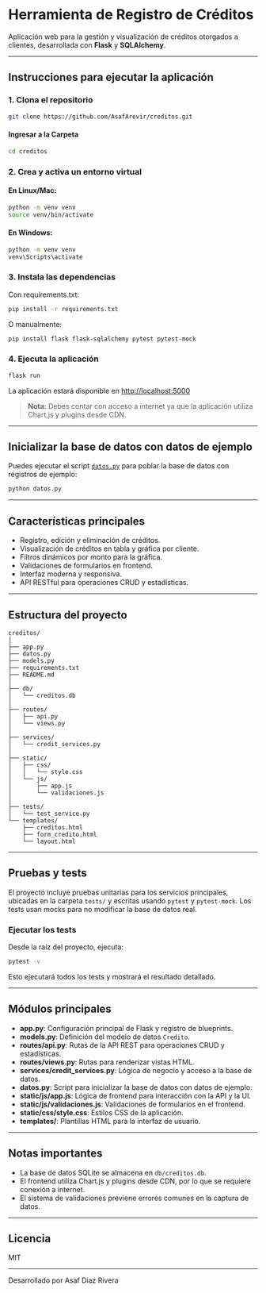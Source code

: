 # Herramienta de Registro de Créditos

Aplicación web para la gestión y visualización de créditos otorgados a clientes, desarrollada con **Flask** y **SQLAlchemy**.

---

## Instrucciones para ejecutar la aplicación

### 1. Clona el repositorio

```sh
git clone https://github.com/AsafArevir/creditos.git
```
#### Ingresar a la Carpeta

```sh
cd creditos
```

### 2. Crea y activa un entorno virtual

#### En Linux/Mac:

```sh
python -m venv venv
source venv/bin/activate
```

#### En Windows:

```sh
python -m venv venv
venv\Scripts\activate
```


### 3. Instala las dependencias

Con requirements.txt:

```sh
pip install -r requirements.txt
```

O manualmente:

```sh
pip install flask flask-sqlalchemy pytest pytest-mock
```

### 4. Ejecuta la aplicación

```sh
flask run
```

La aplicación estará disponible en [http://localhost:5000](http://localhost:5000)

> **Nota:** Debes contar con acceso a internet ya que la aplicación utiliza Chart.js y plugins desde CDN.

---

## Inicializar la base de datos con datos de ejemplo

Puedes ejecutar el script [`datos.py`](datos.py) para poblar la base de datos con registros de ejemplo:

```sh
python datos.py
```

---

## Características principales

- Registro, edición y eliminación de créditos.
- Visualización de créditos en tabla y gráfica por cliente.
- Filtros dinámicos por monto para la gráfica.
- Validaciones de formularios en frontend.
- Interfaz moderna y responsiva.
- API RESTful para operaciones CRUD y estadísticas.

---

## Estructura del proyecto

```
creditos/
│
├── app.py
├── datos.py
├── models.py
├── requirements.txt
├── README.md
│
├── db/
│   └── creditos.db
│
├── routes/
│   ├── api.py
│   └── views.py
│
├── services/
│   └── credit_services.py
│
├── static/
│   ├── css/
│   │   └── style.css
│   └── js/
│       ├── app.js
│       └── validaciones.js
│
├── tests/
│   └── test_service.py
└── templates/
    ├── creditos.html
    ├── form_credito.html
    └── layout.html
```

---

## Pruebas y tests

El proyecto incluye pruebas unitarias para los servicios principales, ubicadas en la carpeta `tests/` y escritas usando `pytest` y `pytest-mock`. Los tests usan mocks para no modificar la base de datos real.

### Ejecutar los tests

Desde la raíz del proyecto, ejecuta:

```sh
pytest -v
```

Esto ejecutará todos los tests y mostrará el resultado detallado.

---

## Módulos principales

- **app.py**: Configuración principal de Flask y registro de blueprints.
- **models.py**: Definición del modelo de datos `Credito`.
- **routes/api.py**: Rutas de la API REST para operaciones CRUD y estadísticas.
- **routes/views.py**: Rutas para renderizar vistas HTML.
- **services/credit_services.py**: Lógica de negocio y acceso a la base de datos.
- **datos.py**: Script para inicializar la base de datos con datos de ejemplo.
- **static/js/app.js**: Lógica de frontend para interacción con la API y la UI.
- **static/js/validaciones.js**: Validaciones de formularios en el frontend.
- **static/css/style.css**: Estilos CSS de la aplicación.
- **templates/**: Plantillas HTML para la interfaz de usuario.

---

## Notas importantes

- La base de datos SQLite se almacena en `db/creditos.db`.
- El frontend utiliza Chart.js y plugins desde CDN, por lo que se requiere conexión a internet.
- El sistema de validaciones previene errores comunes en la captura de datos.

---

## Licencia

MIT

---

Desarrollado por Asaf Diaz Rivera

